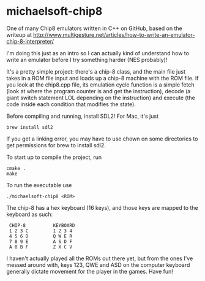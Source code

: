 # michaelsoft-chip8
One of many Chip8 emulators written in C++ on GitHub, based on the writeup at http://www.multigesture.net/articles/how-to-write-an-emulator-chip-8-interpreter/

I'm doing this just as an intro so I can actually kind of understand how to write an emulator before I try something harder (NES probably)!

It's a pretty simple project: there's a chip-8 class, and the main file just takes in a ROM file input and loads up a chip-8 machine with the ROM file. If you look at the chip8.cpp file, its emulation cycle function is a simple fetch (look at where the program counter is and get the instruction), decode (a giant switch statement LOL depending on the instruction) and execute (the code inside each condition that modifies the state).

Before compiling and running, install SDL2! For Mac, it's just
```
brew install sdl2
```
If you get a linking error, you may have to use chown on some directories to get permissions for brew to install sdl2.

To start up to compile the project, run 
```
cmake .
make
```

To run the executable use
```
./michaelsoft-chip8 <ROM>
```

The chip-8 has a hex keyboard (16 keys), and those keys are mapped to the keyboard as such:
```
 CHIP-8          KEYBOARD
 1 2 3 C         1 2 3 4
 4 5 6 D         Q W E R
 7 8 9 E         A S D F
 A 0 B F         Z X C V
```
I haven't actually played all the ROMs out there yet, but from the ones I've messed around with, keys 123, QWE and ASD on the computer keyboard generally dictate movement for the player in the games. Have fun!
